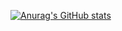 [![Anurag's GitHub stats](https://github-readme-stats.vercel.app/api?username=lucky-sushishu)](https://github.com/anuraghazra/github-readme-stats)
